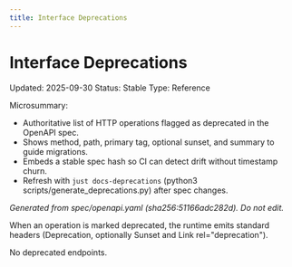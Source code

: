 ```yaml
---
title: Interface Deprecations
---
```


<!-- generated by scripts/generate_deprecations.py; do not edit by hand (source ts: 2025-09-30T15:42:27+02:00) -->

# Interface Deprecations

Updated: 2025-09-30
Status: Stable
Type: Reference

Microsummary:
- Authoritative list of HTTP operations flagged as deprecated in the OpenAPI spec.
- Shows method, path, primary tag, optional sunset, and summary to guide migrations.
- Embeds a stable spec hash so CI can detect drift without timestamp churn.
- Refresh with `just docs-deprecations` (python3 scripts/generate_deprecations.py) after spec changes.

_Generated from spec/openapi.yaml (sha256:51166adc282d). Do not edit._

When an operation is marked deprecated, the runtime emits standard headers (Deprecation, optionally Sunset and Link rel="deprecation").

No deprecated endpoints.
